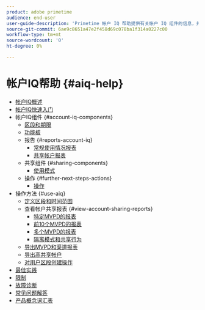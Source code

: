 ```yaml
---
product: adobe primetime
audience: end-user
user-guide-description: 'Primetime 帐户 IQ 帮助提供有关帐户 IQ 组件的信息，并引导您了解使用各种组件的用户旅程。 '
source-git-commit: 6ae9c8651a47e2f458d69c078ba1f314a0227c00
workflow-type: tm+mt
source-wordcount: '0'
ht-degree: 0%

---
```


# 帐户IQ帮助 {#aiq-help}

+ [帐户IQ概述](/help/AccountIQ/home.md)
+ [帐户IQ快速入门](/help/AccountIQ/get-started.md)
+ 帐户IQ组件 {#account-iq-components}
   + [区段和期限](/help/AccountIQ/segments-timeframe.md)
   + [功能板](/help/AccountIQ/dashboard.md)
   + 报告 {#reports-account-iq}
      + [常规使用情况报表](/help/AccountIQ/general-usage-reports.md)
      + [共享帐户报表](/help/AccountIQ/shared-acc-reports.md)
   + 共享组件 {#sharing-components}
      + [使用模式](/help/AccountIQ/usage-patterns.md)
   + 操作 {#further-next-steps-actions}
      + [操作](/help/AccountIQ/operations.md)
+ 操作方法 {#use-aiq}
   + [定义区段和时间范围](/help/AccountIQ/howto-select-segment-timeframe.md)
   + 查看帐户共享报表 {#view-account-sharing-reports}
      + [特定MVPD的报表](/help/AccountIQ/reports-for-specific-mvpds.md)
      + [前10个MVPD的报表](/help/AccountIQ/top-10-mvpd-reports.md)
      + [多个MVPD的报表](viewrep-multiple-mvpd-channel.md)
      + [隔离模式和共享行为](/help/AccountIQ/isolation-mode.md)
   + [导出MVPD和渠道报表](/help/AccountIQ/export-segment-metrics.md)
   + [导出高共享帐户](/help/AccountIQ/export-acc-information.md)
   + [对用户区段创建操作](/help/AccountIQ/operation-affecting-user-segment.md)
+ [最佳实践](/help/AccountIQ/best-practices.md)
+ [限制](/help/AccountIQ/limitations.md)
+ [故障诊断](/help/AccountIQ/troubleshoot.md)
+ [常见问题解答](/help/AccountIQ/faq.md)
+ [产品概念词汇表](/help/AccountIQ/product-concepts.md)
